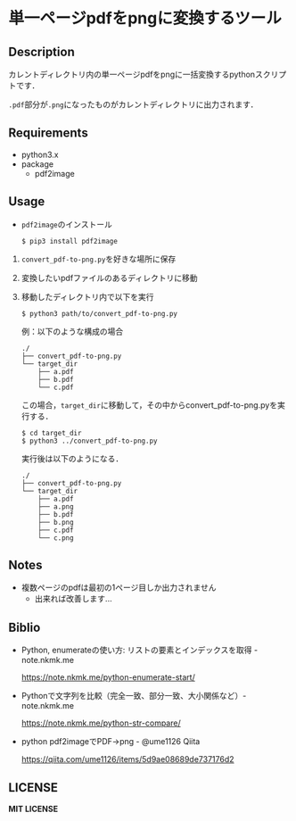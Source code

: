 # 単一ページpdfをpngに変換するツール

## Description

カレントディレクトリ内の単一ページpdfをpngに一括変換するpythonスクリプトです．

`.pdf`部分が`.png`になったものがカレントディレクトリに出力されます．

## Requirements

- python3.x
- package
  - pdf2image

## Usage

- `pdf2image`のインストール
    ```
    $ pip3 install pdf2image
    ```
1. `convert_pdf-to-png.py`を好きな場所に保存

2. 変換したいpdfファイルのあるディレクトリに移動

3. 移動したディレクトリ内で以下を実行
    ```
    $ python3 path/to/convert_pdf-to-png.py
    ```
    
    例：以下のような構成の場合
    
    ```
    ./
    ├── convert_pdf-to-png.py
    └── target_dir
        ├── a.pdf
        ├── b.pdf
        └── c.pdf
    ```
    
    この場合，`target_dir`に移動して，その中からconvert_pdf-to-png.pyを実行する．
    
    ```
    $ cd target_dir
    $ python3 ../convert_pdf-to-png.py
    ```

    実行後は以下のようになる．

    ```
    ./
    ├── convert_pdf-to-png.py
    └── target_dir
        ├── a.pdf
        ├── a.png
        ├── b.pdf
        ├── b.png
        ├── c.pdf
        └── c.png
    ```

## Notes

- 複数ページのpdfは最初の1ページ目しか出力されません
  - 出来れば改善します...

## Biblio

- Python, enumerateの使い方: リストの要素とインデックスを取得 - note.nkmk.me

    https://note.nkmk.me/python-enumerate-start/

- Pythonで文字列を比較（完全一致、部分一致、大小関係など）- note.nkmk.me

    https://note.nkmk.me/python-str-compare/

- python pdf2imageでPDF→png - @ume1126 Qiita

    https://qiita.com/ume1126/items/5d9ae08689de737176d2

## LICENSE

**MIT LICENSE**